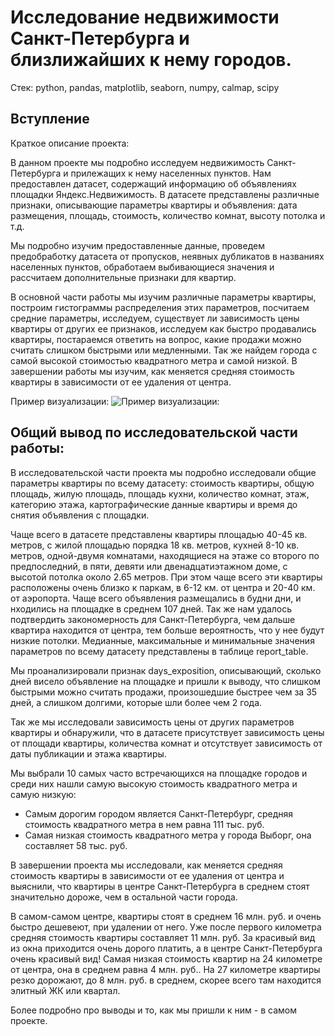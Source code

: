 # Исследование недвижимости Санкт-Петербурга и близлижайших к нему городов.
Стек: python, pandas, matplotlib, seaborn, numpy, calmap, scipy

## Вступление
Краткое описание проекта:

В данном проекте мы подробно исследуем недвижимость Санкт-Петербурга и прилежащих к нему населенных пунктов. Нам предоставлен датасет, содержащий информацию об объявлениях площадки Яндекс.Недвижимость. В датасете представлены различные признаки, описывающие параметры квартиры и объявления: дата размещения, площадь, стоимость, количество комнат, высоту потолка и т.д.

Мы подробно изучим предоставленные данные, проведем предобработку датасета от пропусков, неявных дубликатов в названиях населенных пунктов, обработаем выбивающиеся значения и рассчитаем дополнительные признаки для квартир.

В основной части работы мы изучим различные параметры квартиры, построим гистограммы распределения этих параметров, посчитаем средние параметры, исследуем, существует ли зависимость цены квартиры от других ее признаков, исследуем как быстро продавались квартиры, постараемся ответить на вопрос, какие продажи можно считать слишком быстрыми или медленными. Так же найдем города с самой высокой стоимостью квадратного метра и самой низкой. В завершении работы мы изучим, как меняется средняя стоимость квартиры в зависимости от ее удаления от центра.

Пример визуализации:
![Пример визуализации:](https://user-images.githubusercontent.com/109238063/197010244-54eab42d-1d11-40ed-8436-69604f2bd7c7.png)

## Общий вывод по исследовательской части работы:
В исследовательской части проекта мы подробно исследовали общие параметры квартиры по всему датасету: стоимость квартиры, общую площадь, жилую площадь, площадь кухни, количество комнат, этаж, категорию этажа, картографические данные квартиры и время до снятия объявления с площадки.

Чаще всего в датасете представлены квартиры площадью 40-45 кв. метров, с жилой площадью порядка 18 кв. метров, кухней 8-10 кв. метров, одной-двумя комнатами, находящиеся на этаже со второго по предпоследний, в пяти, девяти или двенадцатиэтажном доме, с высотой потолка около 2.65 метров. При этом чаще всего эти квартиры расположены очень близко к паркам, в 6-12 км. от центра и 20-40 км. от аэропорта. Чаще всего объявления размещались в будни дни, и нходились на площадке в среднем 107 дней. Так же нам удалось подтвердить закономерность для Санкт-Петербурга, чем дальше квартира находится от центра, тем больше вероятность, что у нее будут низкие потолки. Медианные, максимальные и минимальные значения параметров по всему датасету представлены в таблице report_table.

Мы проанализировали признак days_exposition, описывающий, сколько дней висело объявление на площадке и пришли к выводу, что слишком быстрыми можно считать продажи, произошедшие быстрее чем за 35 дней, а слишком долгими, которые шли более чем 2 года.

Так же мы исследовали зависимость цены от других параметров квартиры и обнаружили, что в датасете присутствует зависимость цены от площади квартиры, количества комнат и отсутствует зависимость от даты публикации и этажа квартиры.

Мы выбрали 10 самых часто встречающихся на площадке городов и среди них нашли самую высокую стоимость квадратного метра и самую низкую:  
* Самым дорогим городом является Санкт-Петербург, средняя стоимость квадратного метра в нем равна 111 тыс. руб.
* Самая низкая стоимость квадратного метра у города Выборг, она составляет 58 тыс. руб.

В завершении проекта мы исследовали, как меняется средняя стоимость квартиры в зависимости от ее удаления от центра и выяснили, что квартиры в центре Санкт-Петербурга в среднем стоят значительно дороже, чем в остальной части города.

В самом-самом центре, квартиры стоят в среднем 16 млн. руб. и очень быстро дешевеют, при удалении от него. Уже после первого километра средняя стоимость квартиры составляет 11 млн. руб. За красивый вид из окна приходится очень дорого платить, а в центре Санкт-Петербурга очень красивый вид! Самая низкая стоимость квартир на 24 километре от центра, она в среднем равна 4 млн. руб.. На 27 километре квартиры резко дорожают, до 8 млн. руб. в среднем, скорее всего там находится элитный ЖК или квартал.

Более подробно про выводы и то, как мы пришли к ним - в самом проекте.
